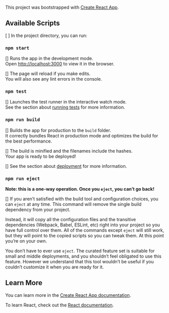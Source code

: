 This project was bootstrapped with [Create React App](https://github.com/facebook/create-react-app).

## Available Scripts

[ ] In the project directory, you can run:

### `npm start`

[] Runs the app in the development mode.<br>
Open [http://localhost:3000](http://localhost:3000) to view it in the browser.

[] The page will reload if you make edits.<br>
You will also see any lint errors in the console.

### `npm test`

[] Launches the test runner in the interactive watch mode.<br>
See the section about [running tests](https://facebook.github.io/create-react-app/docs/running-tests) for more information.

### `npm run build`

[] Builds the app for production to the `build` folder.<br>
It correctly bundles React in production mode and optimizes the build for the best performance.

[] The build is minified and the filenames include the hashes.<br>
Your app is ready to be deployed!

[] See the section about [deployment](https://facebook.github.io/create-react-app/docs/deployment) for more information.

### `npm run eject`

**Note: this is a one-way operation. Once you `eject`, you can’t go back!**

[] If you aren’t satisfied with the build tool and configuration choices, you can `eject` at any time. This command will remove the single build dependency from your project.

Instead, it will copy all the configuration files and the transitive dependencies (Webpack, Babel, ESLint, etc) right into your project so you have full control over them. All of the commands except `eject` will still work, but they will point to the copied scripts so you can tweak them. At this point you’re on your own.

You don’t have to ever use `eject`. The curated feature set is suitable for small and middle deployments, and you shouldn’t feel obligated to use this feature. However we understand that this tool wouldn’t be useful if you couldn’t customize it when you are ready for it.

## Learn More

You can learn more in the [Create React App documentation](https://facebook.github.io/create-react-app/docs/getting-started).

To learn React, check out the [React documentation](https://reactjs.org/).
